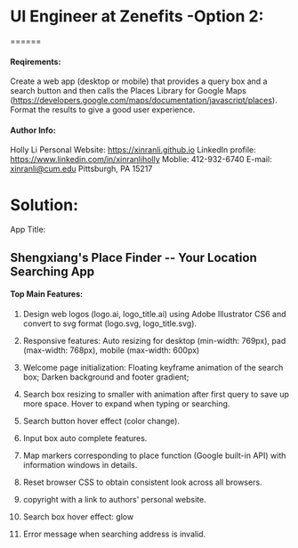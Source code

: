 # UI Engineer at Zenefits -Option 2:
======
#### Reqirements:
Create a web app (desktop or mobile) that provides a query box and a search button and then calls the Places Library for Google Maps (https://developers.google.com/maps/documentation/javascript/places). Format the results to give a good user experience.

#### Author Info:

Holly Li
Personal Website: https://xinranli.github.io
LinkedIn profile: https://www.linkedin.com/in/xinranliholly
Moblie: 412-932-6740
E-mail: xinranli@cum.edu
Pittsburgh, PA 15217

# Solution:

App Title:
## Shengxiang's Place Finder -- Your Location Searching App

#### Top Main Features:

1. Design web logos (logo.ai, logo_title.ai) using Adobe Illustrator CS6 and convert to svg format (logo.svg, logo_title.svg).

2. Responsive features:
	Auto resizing for desktop (min-width: 769px), pad (max-width: 768px), mobile (max-width: 600px)

3. Welcome page initialization: 
	Floating keyframe animation of the search box;
	Darken background and footer gradient;

4. Search box resizing to smaller with animation after first query to save up more space. Hover to expand when typing or searching.
	
5. Search button hover effect (color change).

6. Input box auto complete features.

7. Map markers corresponding to place function (Google built-in API) with information windows in details.

8. Reset browser CSS to obtain consistent look across all browsers.

9. copyright with a link to authors' personal website.

10. Search box hover effect: glow

11. Error message when searching address is invalid.


